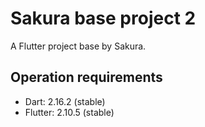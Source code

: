 # Sakura base project 2

A Flutter project base by Sakura.

## Operation requirements
- Dart: 2.16.2 (stable)
- Flutter: 2.10.5 (stable)